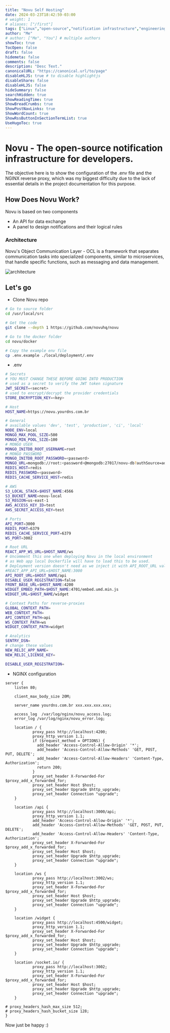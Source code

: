 ```yaml
---
title: "Novu Self Hosting"
date: 2024-03-23T18:42:59-03:00
# weight: 1
# aliases: ["/first"]
tags: ["Linux","open-source","notification infrastructure","engineering"]
author: "Me"
# author: ["Me", "You"] # multiple authors
showToc: true
TocOpen: false
draft: false
hidemeta: false
comments: false
description: "Desc Text."
canonicalURL: "https://canonical.url/to/page"
disableHLJS: true # to disable highlightjs
disableShare: false
disableHLJS: false
hideSummary: false
searchHidden: true
ShowReadingTime: true
ShowBreadCrumbs: true
ShowPostNavLinks: true
ShowWordCount: true
ShowRssButtonInSectionTermList: true
UseHugoToc: true
---
```


# Novu - The open-source notification infrastructure for developers.
The objective here is to show the configuration of the .env file and the NGINX reverse proxy, which was my biggest difficulty due to the lack of essential details in the project documentation for this purpose.

## How Does Novu Work?
Novu is based on  two components

- An API for data exchange
- A panel to design notifications and their logical rules

### Architecture
Novu's Object Communication Layer - OCL is a framework that separates communication tasks into specialized components, similar to microservices, that handle specific functions, such as messaging and data management.

![architecture](/images/Novu/Novu_Architecture_v2.png)

## Let's go


- Clone Novu repo

```bash
# Go to source folder 
cd /usr/local/src

# Get the code
git clone --depth 1 https://github.com/novuhq/novu

# Go to the docker folder
cd novu/docker

# Copy the example env file
cp .env.example ./local/deployment/.env
```



- .env

```bash
# Secrets
# YOU MUST CHANGE THESE BEFORE GOING INTO PRODUCTION
# used as a secret to verify the JWT token signature
JWT_SECRET=<secret>
# used to encrypt/decrypt the provider credentials
STORE_ENCRYPTION_KEY=<key>

# Host
HOST_NAME=https://novu.yourdns.com.br

# General
# available values 'dev', 'test', 'production', 'ci', 'local'
NODE_ENV=local
MONGO_MAX_POOL_SIZE=500
MONGO_MIN_POOL_SIZE=100
# MONGO USER
MONGO_INITDB_ROOT_USERNAME=root
# MONGO PASSWORD
MONGO_INITDB_ROOT_PASSWORD=<password>
MONGO_URL=mongodb://root:<password>@mongodb:27017/novu-db?authSource=admin
REDIS_HOST=redis
REDIS_PASSWORD=<password>
REDIS_CACHE_SERVICE_HOST=redis

# AWS
S3_LOCAL_STACK=$HOST_NAME:4566
S3_BUCKET_NAME=novu-local
S3_REGION=us-east-1
AWS_ACCESS_KEY_ID=test
AWS_SECRET_ACCESS_KEY=test

# Ports
API_PORT=3000
REDIS_PORT=6379
REDIS_CACHE_SERVICE_PORT=6379
WS_PORT=3002

# Root URL
REACT_APP_WS_URL=$HOST_NAME/ws
# Uncomment this one when deploying Novu in the local environment
# as Web app local Dockerfile will have to load this to be used.
# Deployment version doesn't need as we inject it with API_ROOT_URL value.
#REACT_APP_API_URL=$HOST_NAME:3000
API_ROOT_URL=$HOST_NAME/api
DISABLE_USER_REGISTRATION=false
FRONT_BASE_URL=$HOST_NAME:4200
WIDGET_EMBED_PATH=$HOST_NAME:4701/embed.umd.min.js
WIDGET_URL=$HOST_NAME/widget

# Context Paths for reverse-proxies
GLOBAL_CONTEXT_PATH=
WEB_CONTEXT_PATH=
API_CONTEXT_PATH=api
WS_CONTEXT_PATH=ws
WIDGET_CONTEXT_PATH=widget

# Analytics
SENTRY_DSN=
# change these values
NEW_RELIC_APP_NAME=
NEW_RELIC_LICENSE_KEY=

DISABLE_USER_REGISTRATION=
``` 

- NGINX configuration

```nginx
server {
    listen 80;

    client_max_body_size 20M;

    server_name yourdns.com.br xxx.xxx.xxx.xxx;

    access_log  /var/log/nginx/novu_access.log;
    error_log /var/log/nginx/novu_error.log;

    location / {
			proxy_pass http://localhost:4200;
			proxy_http_version 1.1;
            if ($request_method = OPTIONS) {
              add_header 'Access-Control-Allow-Origin' '*';
              add_header 'Access-Control-Allow-Methods' 'GET, POST, PUT, DELETE';
              add_header 'Access-Control-Allow-Headers' 'Content-Type, Authorization';
              return 200;
            }
            proxy_set_header X-Forwarded-For $proxy_add_x_forwarded_for;
            proxy_set_header Host $host;
            proxy_set_header Upgrade $http_upgrade;
            proxy_set_header Connection "upgrade";
    }

    location /api {
            proxy_pass http://localhost:3000/api;
			proxy_http_version 1.1;
            add_header 'Access-Control-Allow-Origin' '*'; 
            add_header 'Access-Control-Allow-Methods' 'GET, POST, PUT, DELETE';
            add_header 'Access-Control-Allow-Headers' 'Content-Type, Authorization';
            proxy_set_header X-Forwarded-For $proxy_add_x_forwarded_for;
            proxy_set_header Host $host;
            proxy_set_header Upgrade $http_upgrade;
            proxy_set_header Connection "upgrade";
    }

    location /ws {
            proxy_pass http://localhost:3002/ws;
			proxy_http_version 1.1;
            proxy_set_header X-Forwarded-For $proxy_add_x_forwarded_for;
            proxy_set_header Host $host;
            proxy_set_header Upgrade $http_upgrade;
            proxy_set_header Connection "upgrade";
    }

    location /widget {
			proxy_pass http://localhost:4500/widget;
            proxy_http_version 1.1;
            proxy_set_header X-Forwarded-For $proxy_add_x_forwarded_for;
            proxy_set_header Host $host;
            proxy_set_header Upgrade $http_upgrade;
            proxy_set_header Connection "upgrade";
    }

    location /socket.io/ {
			proxy_pass http://localhost:3002;
            proxy_http_version 1.1;
            proxy_set_header X-Forwarded-For $proxy_add_x_forwarded_for;
            proxy_set_header Host $host;
            proxy_set_header Upgrade $http_upgrade;
            proxy_set_header Connection "upgrade";
    }

# proxy_headers_hash_max_size 512;
# proxy_headers_hash_bucket_size 128;
}
```

Now just be happy :) 

